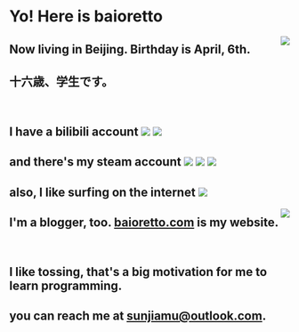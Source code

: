 # Yo! Here is baioretto

<!-- <div class="information image">  </div> -->

<img align="right" src="https://github-readme-stats.vercel.app/api?username=Ba1oretto&hide=prs,issues,contribs&count_private=true&show_icons=true&title_color=9400D3&text_color=FF1493&icon_color=fe1afe&bg_color=angle,FFC0CB,ffc0c6,ffc0c1,ffc0c0,ffc4c0,ffc8c0,ffccc0,ffd0c0,ffd4c0,ffd8c0,ffdcc0,ffe0c0,ffe4c0,ffe4c0,ffecc0,fff0c0,fff4c0,fff8c0,fffcc0,f9ffc0,f4ffc0,f4ffc0,e2ffc0&hide_border=true&locale=en&line_height=35">

## Now living in Beijing. Birthday is April, 6th.
## 十六歳、学生です。

<br>

## I have a bilibili account <a href="https://space.bilibili.com/361996128"><img src="https://img.shields.io/badge/bilibili-Ba1oretto-fb7299/?color=FFC0CB&style=plastic&logo=bilibili&labelColor=fb7299"></a> <img src="https://img.shields.io/badge/dynamic/json?color=F0E68C&label=current%20fans&query=%24.data.totalSubs&url=https%3A%2F%2Fapi.spencerwoo.com%2Fsubstats%2F%3Fsource%3Dbilibili%26queryKey%3D361996128&style=plastic&logo=bilibili&labelColor=FFC0CB">

## and there's my steam account <a href="https://steamcommunity.com/id/baioretto"><img src="https://img.shields.io/badge/steam-Baioretto-*/?color=192640&style=plastic&logo=steam&labelColor=204b78"></a> <a href="https://steamcommunity.com/id/ba1oretto"><img src="https://img.shields.io/badge/dynamic/json?color=192640&label=games&query=%24.data.totalSubs&url=https%3A%2F%2Fapi.spencerwoo.com%2Fsubstats%2F%3Fsource%3DsteamGames%26queryKey%3D76561198969466418%26source%3DsteamGames%26queryKey%3D76561199219358010&style=plastic&logo=steam&labelColor=204b78"></a> <img src="https://img.shields.io/badge/dynamic/json?color=192640&label=friends&query=%24.data.totalSubs&suffix=%20&url=https%3A%2F%2Fapi.spencerwoo.com%2Fsubstats%2F%3Fsource%3DsteamFriends%26queryKey%3D76561198969466418%26source%3DsteamGames%26queryKey%3D76561199219358010&style=plastic&logo=steam&labelColor=204b78">

## also, I like surfing on the internet <a href="https://twitter.com/ZeroTwo08100166"><img src="https://img.shields.io/badge/twitter-Baioretto-*/?color=1a8cd8&style=plastic&labelColor=deff74&logo=twitter"></a>

<img align="right" src="https://github-readme-stats.vercel.app/api/top-langs/?username=Ba1oretto&layout=compact">

## I'm a blogger, too. [baioretto.com](https://baioretto.com) is my website.

<br>

## I like tossing, that's a big motivation for me to learn programming.
## 

## you can reach me at [sunjiamu@outlook.com](mailto:sunjiamu@outlook.com).



<style> 
.information.image{width:320px; height:120px;border:1px solid #F00;float:right}
</style> 
<!--
**Ba1oretto/Ba1oretto** is a ✨ _special_ ✨ repository because its `README.md` (this file) appears on your GitHub profile.

Here are some ideas to get you started:

- 🔭 I’m currently working on ...
- 🌱 I’m currently learning ...
- 👯 I’m looking to collaborate on ...
- 🤔 I’m looking for help with ...
- 💬 Ask me about ...
- 📫 How to reach me: ...
- 😄 Pronouns: ...
- ⚡ Fun fact: ...
-->
